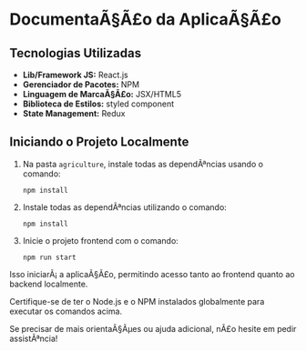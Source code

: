 # DocumentaÃ§Ã£o da AplicaÃ§Ã£o

## Tecnologias Utilizadas

- **Lib/Framework JS:** React.js
- **Gerenciador de Pacotes:** NPM
- **Linguagem de MarcaÃ§Ã£o:** JSX/HTML5
- **Biblioteca de Estilos:** styled component
- **State Management:** Redux

## Iniciando o Projeto Localmente



1. Na pasta `agriculture`, instale todas as dependÃªncias usando o comando:
   ```
   npm install
   ```

2. Instale todas as dependÃªncias utilizando o comando:
   ```
   npm install
   ```
3. Inicie o projeto frontend com o comando:
   ```
   npm run start
   ```

Isso iniciarÃ¡ a aplicaÃ§Ã£o, permitindo acesso tanto ao frontend quanto ao backend localmente.

Certifique-se de ter o Node.js e o NPM instalados globalmente para executar os comandos acima.

Se precisar de mais orientaÃ§Ãµes ou ajuda adicional, nÃ£o hesite em pedir assistÃªncia!

